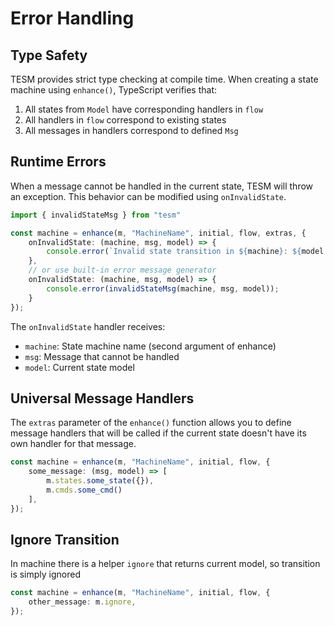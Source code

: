 # Error Handling

## Type Safety

TESM provides strict type checking at compile time. When creating a state machine using `enhance()`, TypeScript verifies that:

1. All states from `Model` have corresponding handlers in `flow`
2. All handlers in `flow` correspond to existing states
3. All messages in handlers correspond to defined `Msg`

## Runtime Errors

When a message cannot be handled in the current state, TESM will throw an exception. This behavior can be modified using `onInvalidState`.

```ts
import { invalidStateMsg } from "tesm"

const machine = enhance(m, "MachineName", initial, flow, extras, {
    onInvalidState: (machine, msg, model) => {
        console.error(`Invalid state transition in ${machine}: ${model.state}.${msg.type}`);
    },
    // or use built-in error message generator
    onInvalidState: (machine, msg, model) => {
        console.error(invalidStateMsg(machine, msg, model));
    }
});
```

The `onInvalidState` handler receives:
- `machine`: State machine name (second argument of enhance)
- `msg`: Message that cannot be handled
- `model`: Current state model


## Universal Message Handlers

The `extras` parameter of the `enhance()` function allows you to define message handlers that will be called if the current state doesn't have its own handler for that message.

```ts
const machine = enhance(m, "MachineName", initial, flow, {
    some_message: (msg, model) => [
        m.states.some_state({}),
        m.cmds.some_cmd()
    ],
});
```

## Ignore Transition

In machine there is a helper `ignore` that returns current model, so transition is simply ignored

```ts
const machine = enhance(m, "MachineName", initial, flow, {
    other_message: m.ignore,
});
```

